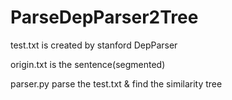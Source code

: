 # ParseDepParser2Tree

test.txt is created by stanford DepParser

origin.txt is the sentence(segmented)

parser.py parse the test.txt & find the similarity tree
